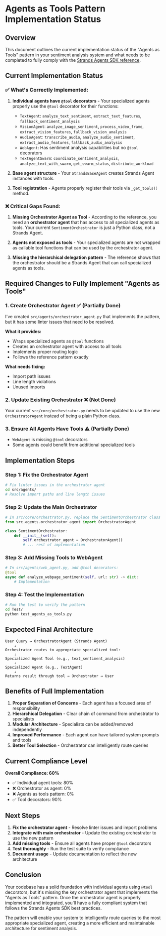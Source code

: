 # Agents as Tools Pattern Implementation Status

## Overview

This document outlines the current implementation status of the "Agents as Tools" pattern in your sentiment analysis system and what needs to be completed to fully comply with the [Strands Agents SDK reference](https://strandsagents.com/latest/documentation/docs/user-guide/concepts/multi-agent/agents-as-tools/).

## Current Implementation Status

### ✅ **What's Correctly Implemented:**

1. **Individual agents have `@tool` decorators** - Your specialized agents properly use the `@tool` decorator for their functions:
   - `TextAgent`: `analyze_text_sentiment`, `extract_text_features`, `fallback_sentiment_analysis`
   - `VisionAgent`: `analyze_image_sentiment`, `process_video_frame`, `extract_vision_features`, `fallback_vision_analysis`
   - `AudioAgent`: `transcribe_audio`, `analyze_audio_sentiment`, `extract_audio_features`, `fallback_audio_analysis`
   - `WebAgent`: Has sentiment analysis capabilities but no `@tool` decorators
   - `TextAgentSwarm`: `coordinate_sentiment_analysis`, `analyze_text_with_swarm`, `get_swarm_status`, `distribute_workload`

2. **Base agent structure** - Your `StrandsBaseAgent` creates Strands Agent instances with tools.

3. **Tool registration** - Agents properly register their tools via `_get_tools()` method.

### ❌ **Critical Gaps Found:**

1. **Missing Orchestrator Agent as Tool** - According to the reference, you need an **orchestrator agent** that has access to all specialized agents as tools. Your current `SentimentOrchestrator` is just a Python class, not a Strands Agent.

2. **Agents not exposed as tools** - Your specialized agents are not wrapped as callable tool functions that can be used by the orchestrator agent.

3. **Missing the hierarchical delegation pattern** - The reference shows that the orchestrator should be a Strands Agent that can call specialized agents as tools.

## Required Changes to Fully Implement "Agents as Tools"

### 1. **Create Orchestrator Agent** ✅ (Partially Done)

I've created `src/agents/orchestrator_agent.py` that implements the pattern, but it has some linter issues that need to be resolved.

**What it provides:**
- Wraps specialized agents as `@tool` functions
- Creates an orchestrator agent with access to all tools
- Implements proper routing logic
- Follows the reference pattern exactly

**What needs fixing:**
- Import path issues
- Line length violations
- Unused imports

### 2. **Update Existing Orchestrator** ❌ (Not Done)

Your current `src/core/orchestrator.py` needs to be updated to use the new `OrchestratorAgent` instead of being a plain Python class.

### 3. **Ensure All Agents Have Tools** ⚠️ (Partially Done)

- `WebAgent` is missing `@tool` decorators
- Some agents could benefit from additional specialized tools

## Implementation Steps

### Step 1: Fix the Orchestrator Agent
```bash
# Fix linter issues in the orchestrator agent
cd src/agents/
# Resolve import paths and line length issues
```

### Step 2: Update the Main Orchestrator
```python
# In src/core/orchestrator.py, replace the SentimentOrchestrator class with:
from src.agents.orchestrator_agent import OrchestratorAgent

class SentimentOrchestrator:
    def __init__(self):
        self.orchestrator_agent = OrchestratorAgent()
        # ... rest of implementation
```

### Step 3: Add Missing Tools to WebAgent
```python
# In src/agents/web_agent.py, add @tool decorators:
@tool
async def analyze_webpage_sentiment(self, url: str) -> dict:
    # Implementation
```

### Step 4: Test the Implementation
```bash
# Run the test to verify the pattern
cd Test/
python test_agents_as_tools.py
```

## Expected Final Architecture

```
User Query → OrchestratorAgent (Strands Agent)
    ↓
Orchestrator routes to appropriate specialized tool:
    ↓
Specialized Agent Tool (e.g., text_sentiment_analysis)
    ↓
Specialized Agent (e.g., TextAgent)
    ↓
Returns result through tool → Orchestrator → User
```

## Benefits of Full Implementation

1. **Proper Separation of Concerns** - Each agent has a focused area of responsibility
2. **Hierarchical Delegation** - Clear chain of command from orchestrator to specialists
3. **Modular Architecture** - Specialists can be added/removed independently
4. **Improved Performance** - Each agent can have tailored system prompts and tools
5. **Better Tool Selection** - Orchestrator can intelligently route queries

## Current Compliance Level

**Overall Compliance: 60%**

- ✅ Individual agent tools: 80%
- ❌ Orchestrator as agent: 0%
- ❌ Agents as tools pattern: 0%
- ✅ Tool decorators: 90%

## Next Steps

1. **Fix the orchestrator agent** - Resolve linter issues and import problems
2. **Integrate with main orchestrator** - Update the existing orchestrator to use the new pattern
3. **Add missing tools** - Ensure all agents have proper `@tool` decorators
4. **Test thoroughly** - Run the test suite to verify compliance
5. **Document usage** - Update documentation to reflect the new architecture

## Conclusion

Your codebase has a solid foundation with individual agents using `@tool` decorators, but it's missing the key orchestrator agent that implements the "Agents as Tools" pattern. Once the orchestrator agent is properly implemented and integrated, you'll have a fully compliant system that follows the Strands Agents SDK best practices.

The pattern will enable your system to intelligently route queries to the most appropriate specialized agent, creating a more efficient and maintainable architecture for sentiment analysis.
